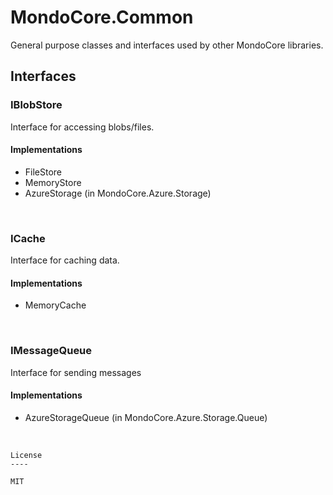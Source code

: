 # MondoCore.Common
  General purpose classes and interfaces used by other MondoCore libraries. 

## Interfaces

### IBlobStore

Interface for accessing blobs/files.

#### Implementations

* FileStore
* MemoryStore
* AzureStorage (in MondoCore.Azure.Storage)

<br>

### ICache

Interface for caching data.

#### Implementations

* MemoryCache


<br>


### IMessageQueue

Interface for sending messages

#### Implementations

* AzureStorageQueue (in MondoCore.Azure.Storage.Queue)

<br>


```
License
----

MIT
